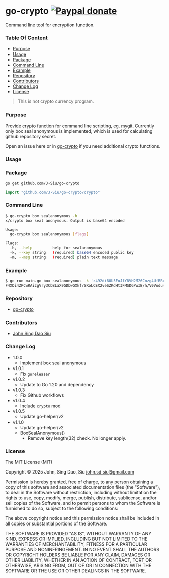 # go-crypto [![Paypal donate](https://www.paypalobjects.com/en_US/i/btn/btn_donate_LG.gif)](https://www.paypal.com/donate/?business=HZF49NM9D35SJ&no_recurring=0&currency_code=CAD)

Command line tool for encryption function.

### Table Of Content
<!-- TOC -->

- [Purpose](#purpose)
- [Usage](#usage)
- [Package](#package)
- [Command Line](#command-line)
- [Example](#example)
- [Repository](#repository)
- [Contributors](#contributors)
- [Change Log](#change-log)
- [License](#license)

<!-- /TOC -->
<!--more-->
> This is not crypto currency program.

### Purpose

Provide crypto function for command line scripting, eg. [mygit](https://github.com/J-Siu/mygit). Currently only box seal anonymous is implemented, which is used for calculating github repository secret.

Open an issue here or in [go-crypto](https://github.com/J-Siu/go-crypto) if you need additional crypto functions.

### Usage

### Package

```sh
go get github.com/J-Siu/go-crypto
```

```go
import "github.com/J-Siu/go-crypto/crypto"
```

### Command Line

```sh
$ go-crypto box sealanonymous -h
x/crypto box seal anonymous. Output is base64 encoded

Usage:
  go-crypto box sealanonymous [flags]

Flags:
  -h, --help         help for sealanonymous
  -k, --key string   (required) base64 encoded public key
  -m, --msg string   (required) plain text message
```

### Example

```sh
$ go run main.go box sealanonymous -k 'z492di80U5FuJfY8VH2M26Cnzg4UfRRxlqTXMHSWfyY=' -m "This is a test"
F4XDi4ZPCwRAizgVry3CbBLaX9GDbwGXkf/SRoLCEX2veSZKdHtIFMSDGPwIB/h/V0Vodu4k1h0FSMdksD0=
```

### Repository

- [go-crypto](https://github.com/J-Siu/go-crypto)

### Contributors

- [John Sing Dao Siu](https://github.com/J-Siu)

### Change Log

- 1.0.0
  - Implement box seal anonymous
- v1.0.1
  - Fix `goreleaser`
- v1.0.2
  - Update to Go 1.20 and dependency
- v1.0.3
  - Fix Github workflows
- v1.0.4
  - Include `crypto` mod
- v1.0.5
  - Update go-helper/v2
- v1.1.0
  - Update go-helper/v2
  - BoxSealAnonymous()
    - Remove key length(32) check. No longer apply.

### License

The MIT License (MIT)

Copyright © 2025 John, Sing Dao, Siu <john.sd.siu@gmail.com>

Permission is hereby granted, free of charge, to any person obtaining a copy
of this software and associated documentation files (the "Software"), to deal
in the Software without restriction, including without limitation the rights
to use, copy, modify, merge, publish, distribute, sublicense, and/or sell
copies of the Software, and to permit persons to whom the Software is
furnished to do so, subject to the following conditions:

The above copyright notice and this permission notice shall be included in
all copies or substantial portions of the Software.

THE SOFTWARE IS PROVIDED "AS IS", WITHOUT WARRANTY OF ANY KIND, EXPRESS OR
IMPLIED, INCLUDING BUT NOT LIMITED TO THE WARRANTIES OF MERCHANTABILITY,
FITNESS FOR A PARTICULAR PURPOSE AND NONINFRINGEMENT. IN NO EVENT SHALL THE
AUTHORS OR COPYRIGHT HOLDERS BE LIABLE FOR ANY CLAIM, DAMAGES OR OTHER
LIABILITY, WHETHER IN AN ACTION OF CONTRACT, TORT OR OTHERWISE, ARISING FROM,
OUT OF OR IN CONNECTION WITH THE SOFTWARE OR THE USE OR OTHER DEALINGS IN
THE SOFTWARE.

